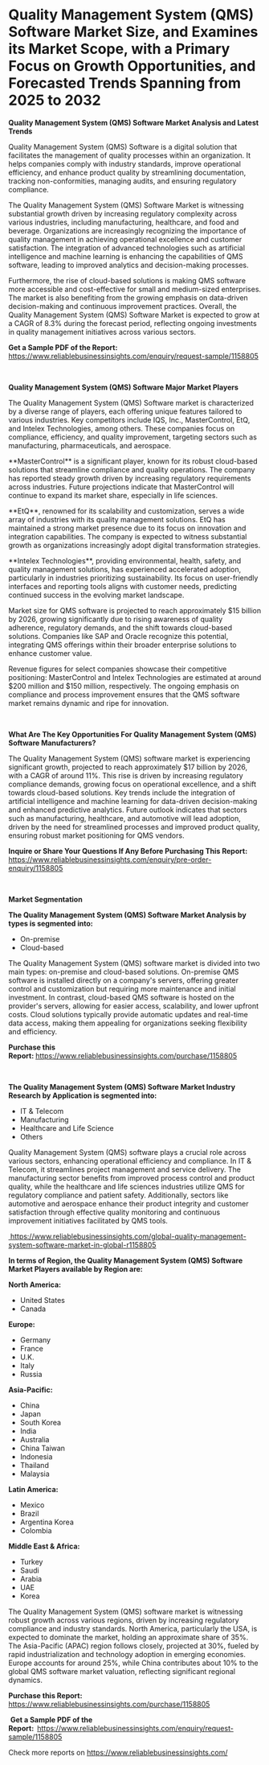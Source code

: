 <p><h1>Quality Management System (QMS) Software Market Size, and Examines its Market Scope, with a Primary Focus on Growth Opportunities, and Forecasted Trends Spanning from 2025 to 2032</h1></p><p><strong>Quality Management System (QMS) Software Market Analysis and Latest Trends</strong></p>
<p><p>Quality Management System (QMS) Software is a digital solution that facilitates the management of quality processes within an organization. It helps companies comply with industry standards, improve operational efficiency, and enhance product quality by streamlining documentation, tracking non-conformities, managing audits, and ensuring regulatory compliance. </p><p>The Quality Management System (QMS) Software Market is witnessing substantial growth driven by increasing regulatory complexity across various industries, including manufacturing, healthcare, and food and beverage. Organizations are increasingly recognizing the importance of quality management in achieving operational excellence and customer satisfaction. The integration of advanced technologies such as artificial intelligence and machine learning is enhancing the capabilities of QMS software, leading to improved analytics and decision-making processes. </p><p>Furthermore, the rise of cloud-based solutions is making QMS software more accessible and cost-effective for small and medium-sized enterprises. The market is also benefiting from the growing emphasis on data-driven decision-making and continuous improvement practices. Overall, the Quality Management System (QMS) Software Market is expected to grow at a CAGR of 8.3% during the forecast period, reflecting ongoing investments in quality management initiatives across various sectors.</p></p>
<p><strong>Get a Sample PDF of the Report:&nbsp;</strong> <a href="https://www.reliablebusinessinsights.com/enquiry/request-sample/1158805?utm_campaign=3359&utm_medium=2&utm_source=Github&utm_content=ia&utm_term=11032025&utm_id=quality-management-system-qms-software">https://www.reliablebusinessinsights.com/enquiry/request-sample/1158805</a></p>
<p>&nbsp;</p>
<p><strong>Quality Management System (QMS) Software Major Market Players</strong></p>
<p><p>The Quality Management System (QMS) Software market is characterized by a diverse range of players, each offering unique features tailored to various industries. Key competitors include IQS, Inc., MasterControl, EtQ, and Intelex Technologies, among others. These companies focus on compliance, efficiency, and quality improvement, targeting sectors such as manufacturing, pharmaceuticals, and aerospace.</p><p>**MasterControl** is a significant player, known for its robust cloud-based solutions that streamline compliance and quality operations. The company has reported steady growth driven by increasing regulatory requirements across industries. Future projections indicate that MasterControl will continue to expand its market share, especially in life sciences.</p><p>**EtQ**, renowned for its scalability and customization, serves a wide array of industries with its quality management solutions. EtQ has maintained a strong market presence due to its focus on innovation and integration capabilities. The company is expected to witness substantial growth as organizations increasingly adopt digital transformation strategies.</p><p>**Intelex Technologies**, providing environmental, health, safety, and quality management solutions, has experienced accelerated adoption, particularly in industries prioritizing sustainability. Its focus on user-friendly interfaces and reporting tools aligns with customer needs, predicting continued success in the evolving market landscape.</p><p>Market size for QMS software is projected to reach approximately $15 billion by 2026, growing significantly due to rising awareness of quality adherence, regulatory demands, and the shift towards cloud-based solutions. Companies like SAP and Oracle recognize this potential, integrating QMS offerings within their broader enterprise solutions to enhance customer value.</p><p>Revenue figures for select companies showcase their competitive positioning: MasterControl and Intelex Technologies are estimated at around $200 million and $150 million, respectively. The ongoing emphasis on compliance and process improvement ensures that the QMS software market remains dynamic and ripe for innovation.</p></p>
<p>&nbsp;</p>
<p><strong>What Are The Key Opportunities For Quality Management System (QMS) Software Manufacturers?</strong></p>
<p><p>The Quality Management System (QMS) software market is experiencing significant growth, projected to reach approximately $17 billion by 2026, with a CAGR of around 11%. This rise is driven by increasing regulatory compliance demands, growing focus on operational excellence, and a shift towards cloud-based solutions. Key trends include the integration of artificial intelligence and machine learning for data-driven decision-making and enhanced predictive analytics. Future outlook indicates that sectors such as manufacturing, healthcare, and automotive will lead adoption, driven by the need for streamlined processes and improved product quality, ensuring robust market positioning for QMS vendors.</p></p>
<p><strong>Inquire or Share Your Questions If Any Before Purchasing This Report:</strong> <a href="https://www.reliablebusinessinsights.com/enquiry/pre-order-enquiry/1158805?utm_campaign=3359&utm_medium=2&utm_source=Github&utm_content=ia&utm_term=11032025&utm_id=quality-management-system-qms-software">https://www.reliablebusinessinsights.com/enquiry/pre-order-enquiry/1158805</a></p>
<p>&nbsp;</p>
<p><strong>Market Segmentation</strong></p>
<p><strong>The Quality Management System (QMS) Software Market Analysis by types is segmented into:</strong></p>
<p><ul><li>On-premise</li><li>Cloud-based</li></ul></p>
<p><p>The Quality Management System (QMS) software market is divided into two main types: on-premise and cloud-based solutions. On-premise QMS software is installed directly on a company's servers, offering greater control and customization but requiring more maintenance and initial investment. In contrast, cloud-based QMS software is hosted on the provider's servers, allowing for easier access, scalability, and lower upfront costs. Cloud solutions typically provide automatic updates and real-time data access, making them appealing for organizations seeking flexibility and efficiency.</p></p>
<p><strong>Purchase this Report:&nbsp;</strong><a href="https://www.reliablebusinessinsights.com/purchase/1158805?utm_campaign=3359&utm_medium=2&utm_source=Github&utm_content=ia&utm_term=11032025&utm_id=quality-management-system-qms-software">https://www.reliablebusinessinsights.com/purchase/1158805</a></p>
<p>&nbsp;</p>
<p><strong>The Quality Management System (QMS) Software Market Industry Research by Application is segmented into:</strong></p>
<p><ul><li>IT & Telecom</li><li>Manufacturing</li><li>Healthcare and Life Science</li><li>Others</li></ul></p>
<p><p>Quality Management System (QMS) software plays a crucial role across various sectors, enhancing operational efficiency and compliance. In IT & Telecom, it streamlines project management and service delivery. The manufacturing sector benefits from improved process control and product quality, while the healthcare and life sciences industries utilize QMS for regulatory compliance and patient safety. Additionally, sectors like automotive and aerospace enhance their product integrity and customer satisfaction through effective quality monitoring and continuous improvement initiatives facilitated by QMS tools.</p></p>
<p><a href="https://www.reliablebusinessinsights.com/global-quality-management-system-software-market-in-global-r1158805?utm_campaign=3359&utm_medium=2&utm_source=Github&utm_content=ia&utm_term=11032025&utm_id=quality-management-system-qms-software">&nbsp;https://www.reliablebusinessinsights.com/global-quality-management-system-software-market-in-global-r1158805</a></p>
<p><strong>In terms of Region, the Quality Management System (QMS) Software Market Players available by Region are:</strong></p>
<p>
    <p> <strong> North America: </strong>
        <ul>
            <li>United States</li>
            <li>Canada</li>
        </ul>
        </p> 
    <p> <strong> Europe: </strong>
        <ul>
            <li>Germany</li>
            <li>France</li>
            <li>U.K.</li>
            <li>Italy</li>
            <li>Russia</li>
        </ul>
        </p> 
    <p> <strong> Asia-Pacific: </strong>
        <ul>
            <li>China</li>
            <li>Japan</li>
            <li>South Korea</li>
            <li>India</li>
            <li>Australia</li>
            <li>China Taiwan</li>
            <li>Indonesia</li>
            <li>Thailand</li>
            <li>Malaysia</li>
        </ul>
        </p> 
    <p> <strong> Latin America: </strong>
        <ul>
            <li>Mexico</li>
            <li>Brazil</li>
            <li>Argentina Korea</li>
            <li>Colombia</li>
        </ul>
        </p> 
    <p> <strong> Middle East & Africa: </strong>
        <ul>
            <li>Turkey</li>
            <li>Saudi</li>
            <li>Arabia</li>
            <li>UAE</li>
            <li>Korea</li>
        </ul>
    </p>
    </p>
<p><p>The Quality Management System (QMS) software market is witnessing robust growth across various regions, driven by increasing regulatory compliance and industry standards. North America, particularly the USA, is expected to dominate the market, holding an approximate share of 35%. The Asia-Pacific (APAC) region follows closely, projected at 30%, fueled by rapid industrialization and technology adoption in emerging economies. Europe accounts for around 25%, while China contributes about 10% to the global QMS software market valuation, reflecting significant regional dynamics.</p></p>
<p><strong>Purchase this Report: </strong><a href="https://www.reliablebusinessinsights.com/purchase/1158805?utm_campaign=3359&utm_medium=2&utm_source=Github&utm_content=ia&utm_term=11032025&utm_id=quality-management-system-qms-software">https://www.reliablebusinessinsights.com/purchase/1158805</a></p>
<p>&nbsp;<strong>Get a Sample PDF of the Report:&nbsp;&nbsp;</strong><a href="https://www.reliablebusinessinsights.com/enquiry/request-sample/1158805?utm_campaign=3359&utm_medium=2&utm_source=Github&utm_content=ia&utm_term=11032025&utm_id=quality-management-system-qms-software">https://www.reliablebusinessinsights.com/enquiry/request-sample/1158805</a></p>
<p><strong></strong></p>
<p>Check more reports on <a href="https://www.reliablebusinessinsights.com/?utm_campaign=3359&utm_medium=2&utm_source=Github&utm_content=ia&utm_term=11032025&utm_id=quality-management-system-qms-software">https://www.reliablebusinessinsights.com/</a></p>